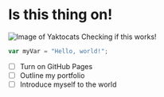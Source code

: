 # Is this thing on!

![Image of Yaktocats](https://octodex.github.com/images/yaktocat.png)
Checking if this works!
``` javascript
var myVar = "Hello, world!";
```
- [ ] Turn on GitHub Pages
- [ ] Outline my portfolio
- [ ] Introduce myself to the world
